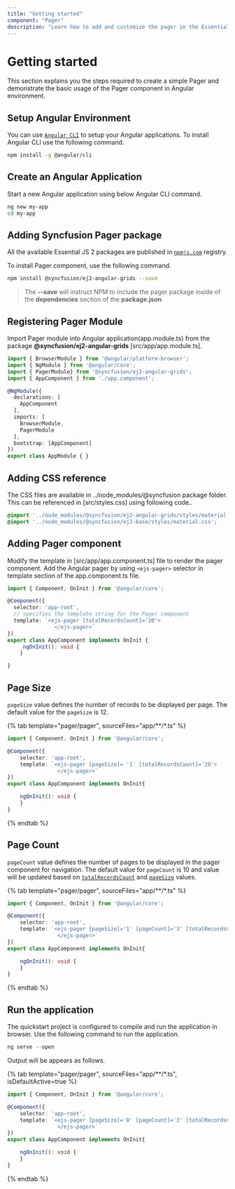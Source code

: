 ```yaml
---
title: "Getting started"
component: "Pager"
description: "Learn how to add and customize the pager in the Essential JS 2."
---
```


# Getting started

This section explains you the steps required to create a simple Pager
and demonstrate the basic usage of the Pager component in Angular environment.

## Setup Angular Environment

You can use [`Angular CLI`](https://github.com/angular/angular-cli) to setup your Angular applications.
To install Angular CLI use the following command.

```bash
npm install -g @angular/cli
```

## Create an Angular Application

Start a new Angular application using below Angular CLI command.

```bash
ng new my-app
cd my-app
```

## Adding Syncfusion Pager package

All the available Essential JS 2 packages are published in [`npmjs.com`](https://www.npmjs.com/~syncfusionorg) registry.

To install Pager component, use the following command.

```bash
npm install @syncfusion/ej2-angular-grids --save
```

> The **--save** will instruct NPM to include the pager package inside of the **dependencies** section of the **package.json**.

## Registering Pager Module

Import Pager module into Angular application(app.module.ts) from the package **@syncfusion/ej2-angular-grids** [src/app/app.module.ts].

```typescript
import { BrowserModule } from '@angular/platform-browser';
import { NgModule } from '@angular/core';
import { PagerModule} from '@syncfusion/ej2-angular-grids';
import { AppComponent } from './app.component';

@NgModule({
  declarations: [
    AppComponent
  ],
  imports: [
    BrowserModule,
    PagerModule
  ],
  bootstrap: [AppComponent]
})
export class AppModule { }
```

## Adding CSS reference

The CSS files are available in ../node_modules/@syncfusion package folder. This can be referenced in [src/styles.css] using following code..

```css
@import '../node_modules/@syncfusion/ej2-angular-grids/styles/material.css';
@import '../node_modules/@syncfusion/ej2-base/styles/material.css';
```

## Adding Pager component

Modify the template in [src/app/app.component.ts] file to render the pager component. Add the Angular pager by using `<ejs-pager>` selector in template section of the app.component.ts file.

```typescript
import { Component, OnInit } from '@angular/core';

@Component({
  selector: 'app-root',
  // specifies the template string for the Pager component
  template: `<ejs-pager [totalRecordsCount]='20'>
               </ejs-pager>`
})
export class AppComponent implements OnInit {
     ngOnInit(): void {
    }

}
```

## Page Size

`pageSize` value defines the number of records to be displayed per page. The default value for the `pageSize` is 12.

{% tab template="pager/pager", sourceFiles="app/**/*.ts" %}

```typescript
import { Component, OnInit } from '@angular/core';

@Component({
    selector: 'app-root',
    template: `<ejs-pager [pageSize]= '1' [totalRecordsCount]='20'>
                </ejs-pager>`
})
export class AppComponent implements OnInit{

    ngOnInit(): void {
    }
}

```

{% endtab %}

## Page Count

`pageCount` value defines the number of pages to be displayed in the pager component for navigation.
The default value for `pageCount` is 10 and value will be updated based on [`totalRecordsCount`](../api/pager#totalrecordscount)
and [`pageSize`](#page-size) values.

{% tab template="pager/pager", sourceFiles="app/**/*.ts" %}

```typescript
import { Component, OnInit } from '@angular/core';

@Component({
    selector: 'app-root',
    template: `<ejs-pager [pageSize]='1' [pageCount]='3' [totalRecordsCount]='20'>
                </ejs-pager>`
})
export class AppComponent implements OnInit{

    ngOnInit(): void {
    }
}

```

{% endtab %}

## Run the application

The quickstart project is configured to compile and run the application in browser. Use the following command to run the application.

```javascript
ng serve --open
```

Output will be appears as follows.

{% tab template="pager/pager", sourceFiles="app/**/*.ts", isDefaultActive=true %}

```typescript
import { Component, OnInit } from '@angular/core';

@Component({
    selector: 'app-root',
    template: `<ejs-pager [pageSize]='8' [pageCount]='3' [totalRecordsCount]='20'>
                </ejs-pager>`
})
export class AppComponent implements OnInit{

    ngOnInit(): void {
    }
}

```

{% endtab %}